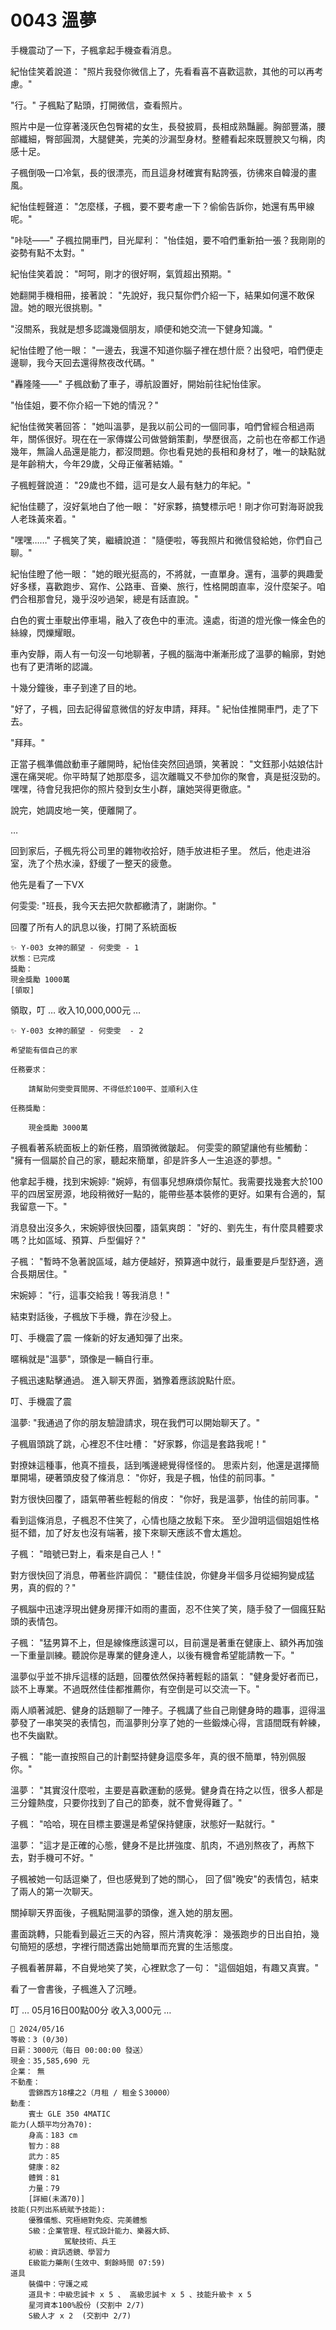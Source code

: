 # 0043 溫夢

手機震动了一下，子楓拿起手機查看消息。

紀怡佳笑着說道：
"照片我發你微信上了，先看看喜不喜歡這款，其他的可以再考慮。"

"行。"
子楓點了點頭，打開微信，查看照片。

照片中是一位穿著淺灰色包臀裙的女生，長發披肩，長相成熟豔麗。胸部豐滿，腰部纖細，臀部圓潤，大腿健美，完美的沙漏型身材。整體看起來既豐腴又勻稱，肉感十足。

子楓倒吸一口冷氣，長的很漂亮，而且這身材確實有點誇張，彷彿來自韓漫的畫風。

紀怡佳輕聲道：
"怎麼樣，子楓，要不要考慮一下？偷偷告訴你，她還有馬甲線呢。"

"咔哒——"
子楓拉開車門，目光犀利：
"怡佳姐，要不咱們重新拍一張？我剛剛的姿勢有點不太對。"

紀怡佳笑着說：
"呵呵，剛才的很好啊，氣質超出預期。"

她翻開手機相冊，接著說：
"先說好，我只幫你們介紹一下，結果如何還不敢保證。她的眼光很挑剔。"

"沒關系，我就是想多認識幾個朋友，順便和她交流一下健身知識。"

紀怡佳瞪了他一眼：
"一邊去，我還不知道你腦子裡在想什麽？出發吧，咱們便走邊聊，我今天回去還得熬夜改代碼。"

"轟隆隆——"
子楓啟動了車子，導航設置好，開始前往紀怡佳家。

"怡佳姐，要不你介紹一下她的情況？"

紀怡佳微笑著回答：
"她叫溫夢，是我以前公司的一個同事，咱們曾經合租過兩年，關係很好。現在在一家傳媒公司做營銷策劃，學歷很高，之前也在帝都工作過幾年，無論人品還是能力，都沒問題。你也看見她的長相和身材了，唯一的缺點就是年齡稍大，今年29歲，父母正催著結婚。"

子楓輕聲說道：
"29歲也不錯，這可是女人最有魅力的年紀。"

紀怡佳聽了，沒好氣地白了他一眼：
"好家夥，搞雙標示吧！剛才你可對海哥說我人老珠黃來着。"

"嘿嘿……"
子楓笑了笑，繼續說道：
"隨便啦，等我照片和微信發給她，你們自己聊。"

紀怡佳瞪了他一眼：
"她的眼光挺高的，不將就，一直單身。還有，溫夢的興趣愛好多樣，喜歡跑步、寫作、公路車、音樂、旅行，性格開朗直率，沒什麼架子。咱們合租那會兒，幾乎沒吵過架，總是有話直說。"

白色的賓士車駛出停車場，融入了夜色中的車流。遠處，街道的燈光像一條金色的絲線，閃爍耀眼。

車內安靜，兩人有一句沒一句地聊著，子楓的腦海中漸漸形成了溫夢的輪廓，對她也有了更清晰的認識。

十幾分鐘後，車子到達了目的地。

"好了，子楓，回去記得留意微信的好友申請，拜拜。"
紀怡佳推開車門，走了下去。

"拜拜。"

正當子楓準備啟動車子離開時，紀怡佳突然回過頭，笑著說：
"文鈺那小姑娘估計還在痛哭呢。你平時幫了她那麼多，這次離職又不參加你的聚會，真是挺沒勁的。嘿嘿，待會兒我把你的照片發到女生小群，讓她哭得更徹底。"

說完，她調皮地一笑，便離開了。

…

回到家后，子楓先将公司里的雜物收拾好，随手放进柜子里。
然后，他走进浴室，洗了个热水澡，舒缓了一整天的疲惫。

他先是看了一下VX

何雯雯:
"班長，我今天去把欠款都繳清了，謝謝你。"

回覆了所有人的訊息以後，打開了系統面板

```
✨ Y-003 女神的願望 - 何雯雯 - 1
狀態：已完成
獎勵：
現金獎勵 1000萬
[領取]
```

領取，叮
… 收入10,000,000元 …

```
✨ Y-003 女神的願望 - 何雯雯  - 2

希望能有個自己的家

任務要求：

    請幫助何雯雯買間房、不得低於100平、並順利入住

任務獎勵：

    現金獎勵 3000萬

```

子楓看著系統面板上的新任務，眉頭微微皺起。
何雯雯的願望讓他有些觸動：
"擁有一個屬於自己的家，聽起來簡單，卻是許多人一生追逐的夢想。"

他拿起手機，找到宋婉婷:
"婉婷，有個事兒想麻煩你幫忙。我需要找幾套大於100平的四居室房源，地段稍微好一點的，能帶些基本裝修的更好。如果有合適的，幫我留意一下。"

消息發出沒多久，宋婉婷很快回覆，語氣爽朗：
"好的、劉先生，有什麼具體要求嗎？比如區域、預算、戶型偏好？"

子楓：
"暫時不急著說區域，越方便越好，預算適中就行，最重要是戶型舒適，適合長期居住。"

宋婉婷：
"行，這事交給我！等我消息！"

結束對話後，子楓放下手機，靠在沙發上。

叮、手機震了震
一條新的好友通知彈了出來。

暱稱就是"溫夢"，頭像是一輛自行車。

子楓迅速點擊通過。
進入聊天界面，猶豫着應該說點什麽。

叮、手機震了震

溫夢:
"我通過了你的朋友驗證請求，現在我們可以開始聊天了。"

子楓眉頭跳了跳，心裡忍不住吐槽：
"好家夥，你這是套路我呢！"

對撩妹這種事，他真不擅長，話到嘴邊總覺得怪怪的。
思索片刻，他還是選擇簡單開場，硬著頭皮發了條消息：
"你好，我是子楓，怡佳的前同事。"

對方很快回覆了，語氣帶著些輕鬆的俏皮：
"你好，我是溫夢，怡佳的前同事。"

看到這條消息，子楓忍不住笑了，心情也隨之放鬆下來。
至少證明這個姐姐性格挺不錯，加了好友也沒有端著，接下來聊天應該不會太尷尬。

子楓：
"暗號已對上，看來是自己人！"

對方很快回了消息，帶著些許調侃：
"聽佳佳說，你健身半個多月從細狗變成猛男，真的假的？"

子楓腦中迅速浮現出健身房揮汗如雨的畫面，忍不住笑了笑，隨手發了一個瘋狂點頭的表情包。

子楓：
"猛男算不上，但是線條應該還可以，目前還是著重在健康上、額外再加強一下重量訓練。聽說你是專業的健身達人，以後有機會希望能請教一下。"

溫夢似乎並不排斥這樣的話題，回覆依然保持著輕鬆的語氣：
"健身愛好者而已，談不上專業。不過既然佳佳都推薦你，有空倒是可以交流一下。"

兩人順著減肥、健身的話題聊了一陣子。子楓講了些自己剛健身時的趣事，逗得溫夢發了一串笑哭的表情包，而溫夢則分享了她的一些鍛煉心得，言語間既有幹練，也不失幽默。

子楓：
"能一直按照自己的計劃堅持健身這麼多年，真的很不簡單，特別佩服你。"

溫夢：
"其實沒什麼啦，主要是喜歡運動的感覺。健身貴在持之以恆，很多人都是三分鐘熱度，只要你找到了自己的節奏，就不會覺得難了。"

子楓：
"哈哈，現在目標主要還是希望保持健康，狀態好一點就行。"

溫夢：
"這才是正確的心態，健身不是比拼強度、肌肉，不過別熬夜了，再熬下去，對手機可不好。"

子楓被她一句話逗樂了，但也感覺到了她的關心，
回了個"晚安"的表情包，結束了兩人的第一次聊天。

關掉聊天界面後，子楓點開溫夢的頭像，進入她的朋友圈。

畫面跳轉，只能看到最近三天的內容，照片清爽乾淨：
幾張跑步的日出自拍，幾句簡短的感想，字裡行間透露出她簡單而充實的生活態度。

子楓看著屏幕，不自覺地笑了笑，心裡默念了一句：
"這個姐姐，有趣又真實。"

看了一會書後，子楓進入了沉睡。

叮
… 05月16日00點00分 收入3,000元 …

```
📰 2024/05/16
等級：3 (0/30)
日薪：3000元（每日 00:00:00 發送）
現金：35,585,690 元
企業： 無
不動產：
    雲錦西方18樓之2（月租 / 租金＄30000）
動產：
    賓士 GLE 350 4MATIC
能力(人類平均分為70):
    身高：183 cm
    智力：88
    武力：85
    健康：82
    體質：81
    力量：79
    [詳細(未滿70)]
技能(只列出系統賦予技能):
    優雅儀態、究極絕對免疫、完美體態
    S級：企業管理、程式設計能力、樂器大師、
            駕駛技術、兵王
    初級：資訊透鏡、學習力
    E級能力藥劑(生效中、剩餘時間 07:59)
道具
    裝備中：守護之戒
    道具卡：中級忠誠卡 x 5 、 高級忠誠卡 x 5 、技能升級卡 x 5
    星河資本100%股份 (交割中 2/7)
    S級人才 x 2  (交割中 2/7)

```